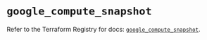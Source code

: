 # `google_compute_snapshot`

Refer to the Terraform Registry for docs: [`google_compute_snapshot`](https://registry.terraform.io/providers/hashicorp/google/5.17.0/docs/resources/compute_snapshot).

